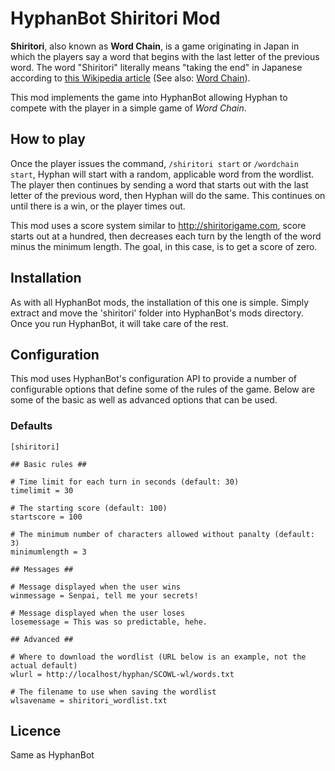 HyphanBot Shiritori Mod
=======================
**Shiritori**, also known as **Word Chain**, is a game originating in Japan in which the players say a word that begins with the last letter of the previous word. The word "Shiritori" literally means "taking the end" in Japanese according to [this Wikipedia article](https://en.wikipedia.org/wiki/Shiritori) (See also: [Word Chain](https://en.wikipedia.org/wiki/Word_chain)).

This mod implements the game into HyphanBot allowing Hyphan to compete with the player in a simple game of *Word Chain*.

How to play
-----------
Once the player issues the command, `/shiritori start` or `/wordchain start`, Hyphan will start with a random, applicable word from the wordlist. The player then continues by sending a word that starts out with the last letter of the previous word, then Hyphan will do the same. This continues on until there is a win, or the player times out.

This mod uses a score system similar to http://shiritorigame.com, score starts out at a hundred, then decreases each turn by the length of the word minus the minimum length. The goal, in this case, is to get a score of zero.

Installation
------------
As with all HyphanBot mods, the installation of this one is simple. Simply extract and move the 'shiritori' folder into HyphanBot's mods directory. Once you run HyphanBot, it will take care of the rest.

Configuration
-------------
This mod uses HyphanBot's configuration API to provide a number of configurable options that define some of the rules of the game. Below are some of the basic as well as advanced options that can be used.

### Defaults
```
[shiritori]

## Basic rules ##

# Time limit for each turn in seconds (default: 30)
timelimit = 30

# The starting score (default: 100)
startscore = 100

# The minimum number of characters allowed without panalty (default: 3)
minimumlength = 3

## Messages ##

# Message displayed when the user wins
winmessage = Senpai, tell me your secrets!

# Message displayed when the user loses
losemessage = This was so predictable, hehe.

## Advanced ##

# Where to download the wordlist (URL below is an example, not the actual default)
wlurl = http://localhost/hyphan/SCOWL-wl/words.txt

# The filename to use when saving the wordlist
wlsavename = shiritori_wordlist.txt
```

Licence
-------
Same as HyphanBot
